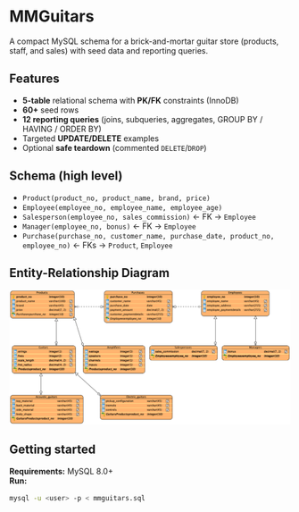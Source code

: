 # MMGuitars
A compact MySQL schema for a brick-and-mortar guitar store (products, staff, and sales) with seed data and reporting queries.

## Features
- **5-table** relational schema with **PK/FK** constraints (InnoDB)
- **60+** seed rows
- **12 reporting queries** (joins, subqueries, aggregates, GROUP BY / HAVING / ORDER BY)
- Targeted **UPDATE/DELETE** examples
- Optional **safe teardown** (commented `DELETE`/`DROP`)

## Schema (high level)
- `Product(product_no, product_name, brand, price)`
- `Employee(employee_no, employee_name, employee_age)`
- `Salesperson(employee_no, sales_commission)` ← FK → `Employee`
- `Manager(employee_no, bonus)` ← FK → `Employee`
- `Purchase(purchase_no, customer_name, purchase_date, product_no, employee_no)` ← FKs → `Product`, `Employee`

## Entity-Relationship Diagram
![MMGuitars ERD](./ERD.png)

## Getting started
**Requirements:** MySQL 8.0+  
**Run:**  
```bash
mysql -u <user> -p < mmguitars.sql
